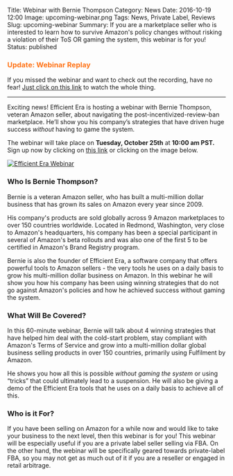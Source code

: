 Title: Webinar with Bernie Thompson
Category: News
Date: 2016-10-19 12:00
Image: upcoming-webinar.png
Tags: News, Private Label, Reviews
Slug: upcoming-webinar
Summary: If you are a marketplace seller who is interested to learn how to survive Amazon's policy changes without risking a violation of their ToS OR gaming the system, this webinar is for you!
Status: published

### <font color="FF751A">Update: Webinar Replay</font>

If you missed the webinar and want to check out the recording, have no fear! [Just click on this link](https://www.youtube.com/watch?v=NgAfNnGZfHI) to watch the whole thing.

---

Exciting news! Efficient Era is hosting a webinar with Bernie Thompson, veteran Amazon seller, about navigating the post-incentivized-review-ban marketplace. He’ll show you his company’s strategies that have driven huge success *without* having to game the system.

The webinar will take place on **Tuesday, October 25th** at **10:00 am PST.** Sign up now by clicking on [this link](https://efficientera.leadpages.co/webinar3/) or clicking on the image below.

<a href=https://efficientera.leadpages.co/webinar3/>![Efficient Era Webinar](/images/blog/2016/10/webinar-header.jpg)</a>

### Who Is Bernie Thompson?

Bernie is a veteran Amazon seller, who has built a multi-million dollar business that has grown its sales on Amazon every year since 2009. 

His company's products are sold globally across 9 Amazon marketplaces to over 150 countries worldwide. Located in Redmond, Washington, very close to Amazon's headquarters, his company has been a special participant in several of Amazon's beta rollouts and was also one of the first 5 to be certified in Amazon's Brand Registry program. 

Bernie is also the founder of Efficient Era, a software company that offers powerful tools to Amazon sellers - the very tools he uses on a daily basis to grow his multi-million dollar business on Amazon. In this webinar he will show you how his company has been using winning strategies that do not go against Amazon's policies and how he achieved success without gaming the system.

### What Will Be Covered?

In this 60-minute webinar, Bernie will talk about 4 winning strategies that have helped him deal with the cold-start problem, stay compliant with Amazon's Terms of Service and grow into a multi-million dollar global business selling products in over 150 countries, primarily using Fulfilment by Amazon. 

He shows you how all this is possible *without gaming the system* or using “tricks” that could ultimately lead to a suspension. He will also be giving a demo of the Efficient Era tools that he uses on a daily basis to achieve all of this. 

### Who is it For?

If you have been selling on Amazon for a while now and would like to take your business to the next level, then this webinar is for you! This webinar will be especially useful if you are a private label seller selling via FBA. On the other hand, the webinar will be specifically geared towards private-label FBA, so you may not get as much out of it if you are a reseller or engaged in retail arbitrage.


